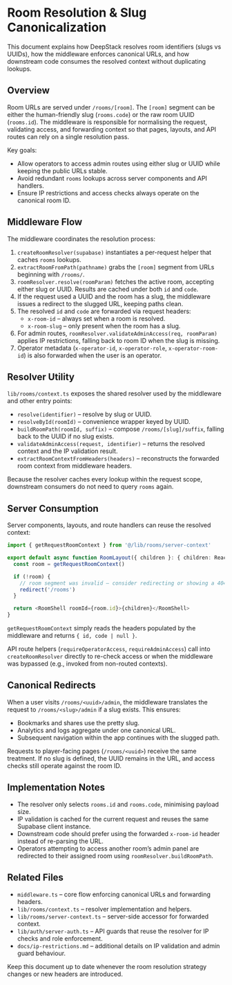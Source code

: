 # Room Resolution & Slug Canonicalization

This document explains how DeepStack resolves room identifiers (slugs vs UUIDs), how the middleware enforces canonical URLs, and how downstream code consumes the resolved context without duplicating lookups.

## Overview

Room URLs are served under `/rooms/[room]`. The `[room]` segment can be either the human-friendly slug (`rooms.code`) or the raw room UUID (`rooms.id`). The middleware is responsible for normalising the request, validating access, and forwarding context so that pages, layouts, and API routes can rely on a single resolution pass.

Key goals:

- Allow operators to access admin routes using either slug or UUID while keeping the public URLs stable.
- Avoid redundant `rooms` lookups across server components and API handlers.
- Ensure IP restrictions and access checks always operate on the canonical room ID.

## Middleware Flow

The middleware coordinates the resolution process:

1. `createRoomResolver(supabase)` instantiates a per-request helper that caches `rooms` lookups.
2. `extractRoomFromPath(pathname)` grabs the `[room]` segment from URLs beginning with `/rooms/`.
3. `roomResolver.resolve(roomParam)` fetches the active room, accepting either slug or UUID. Results are cached under both `id` and `code`.
4. If the request used a UUID and the room has a slug, the middleware issues a redirect to the slugged URL, keeping paths clean.
5. The resolved `id` and `code` are forwarded via request headers:
   - `x-room-id` – always set when a room is resolved.
   - `x-room-slug` – only present when the room has a slug.
6. For admin routes, `roomResolver.validateAdminAccess(req, roomParam)` applies IP restrictions, falling back to room ID when the slug is missing.
7. Operator metadata (`x-operator-id`, `x-operator-role`, `x-operator-room-id`) is also forwarded when the user is an operator.

## Resolver Utility

`lib/rooms/context.ts` exposes the shared resolver used by the middleware and other entry points:

- `resolve(identifier)` – resolve by slug or UUID.
- `resolveById(roomId)` – convenience wrapper keyed by UUID.
- `buildRoomPath(roomId, suffix)` – compose `/rooms/[slug]/suffix`, falling back to the UUID if no slug exists.
- `validateAdminAccess(request, identifier)` – returns the resolved context and the IP validation result.
- `extractRoomContextFromHeaders(headers)` – reconstructs the forwarded room context from middleware headers.

Because the resolver caches every lookup within the request scope, downstream consumers do not need to query `rooms` again.

## Server Consumption

Server components, layouts, and route handlers can reuse the resolved context:

```typescript
import { getRequestRoomContext } from '@/lib/rooms/server-context'

export default async function RoomLayout({ children }: { children: React.ReactNode }) {
  const room = getRequestRoomContext()

  if (!room) {
    // room segment was invalid – consider redirecting or showing a 404
    redirect('/rooms')
  }

  return <RoomShell roomId={room.id}>{children}</RoomShell>
}
```

`getRequestRoomContext` simply reads the headers populated by the middleware and returns `{ id, code | null }`.

API route helpers (`requireOperatorAccess`, `requireAdminAccess`) call into `createRoomResolver` directly to re-check access or when the middleware was bypassed (e.g., invoked from non-routed contexts).

## Canonical Redirects

When a user visits `/rooms/<uuid>/admin`, the middleware translates the request to `/rooms/<slug>/admin` if a slug exists. This ensures:

- Bookmarks and shares use the pretty slug.
- Analytics and logs aggregate under one canonical URL.
- Subsequent navigation within the app continues with the slugged path.

Requests to player-facing pages (`/rooms/<uuid>`) receive the same treatment. If no slug is defined, the UUID remains in the URL, and access checks still operate against the room ID.

## Implementation Notes

- The resolver only selects `rooms.id` and `rooms.code`, minimising payload size.
- IP validation is cached for the current request and reuses the same Supabase client instance.
- Downstream code should prefer using the forwarded `x-room-id` header instead of re-parsing the URL.
- Operators attempting to access another room’s admin panel are redirected to their assigned room using `roomResolver.buildRoomPath`.

## Related Files

- `middleware.ts` – core flow enforcing canonical URLs and forwarding headers.
- `lib/rooms/context.ts` – resolver implementation and helpers.
- `lib/rooms/server-context.ts` – server-side accessor for forwarded context.
- `lib/auth/server-auth.ts` – API guards that reuse the resolver for IP checks and role enforcement.
- `docs/ip-restrictions.md` – additional details on IP validation and admin guard behaviour.

Keep this document up to date whenever the room resolution strategy changes or new headers are introduced.

